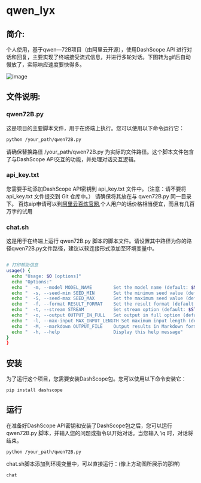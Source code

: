 

# qwen_lyx

## 简介:
个人使用，基于qwen—72B项目（由阿里云开源），使用DashScope API 进行对话和回复，主要实现了终端接受流式信息，并进行多轮对话。下图转为gif后自动慢放了，实际响应速度要快得多。

![image](https://github.com/lyx516/qwen_lyx/blob/main/assets/1.gif)

## 文件说明:

### qwen72B.py

这是项目的主要脚本文件，用于在终端上执行。您可以使用以下命令运行它：

```bash
python /your_path/qwen72B.py
```

请确保替换路径 /your_path/qwen72B.py 为实际的文件路径。这个脚本文件包含了与DashScope API交互的功能，并处理对话交互逻辑。
### api_key.txt
您需要手动添加DashScope API密钥到 api_key.txt 文件中。（注意：请不要将 api_key.txt 文件提交到 Git 仓库中。）
请确保将其放在与 qwen72B.py 同一目录下。
百炼aip申请可以到[阿里云百炼官网](https://bailian.console.aliyun.com/),个人用户的话价格相当便宜，而且有几百万字的试用

### chat.sh


这是用于在终端上运行 qwen72B.py 脚本的脚本文件。请设置其中路径为你的路径qwen72B.py文件路径，建议以软连接形式添加至环境变量中。
```bash

# 打印帮助信息
usage() {
  echo "Usage: $0 [options]"
  echo "Options:"
  echo "  -m, --model MODEL_NAME        Set the model name (default: $MODEL_NAME)"
  echo "  -s, --seed-min SEED_MIN       Set the minimum seed value (default: $SEED_MIN)"
  echo "  -S, --seed-max SEED_MAX       Set the maximum seed value (default: $SEED_MAX)"
  echo "  -f, --format RESULT_FORMAT    Set the result format (default: $RESULT_FORMAT)"
  echo "  -t, --stream STREAM           Set stream option (default: $STREAM)"
  echo "  -o, --output OUTPUT_IN_FULL   Set output in full option (default: $OUTPUT_IN_FULL)"
  echo "  -l, --max-input MAX_INPUT_LENGTH Set maximum input length (default: $MAX_INPUT_LENGTH)"
  echo "  -M, --markdown OUTPUT_FILE    Output results in Markdown format to specified file"
  echo "  -h, --help                    Display this help message"
}
}
```

## 安装
为了运行这个项目，您需要安装DashScope包。您可以使用以下命令安装它：
```
pip install dashscope
```
## 运行
在准备好DashScope API密钥和安装了DashScope包之后，您可以运行 qwen72B.py 脚本，并输入您的问题或指令以开始对话。当您输入 \q 时，对话将结束。
```
python /your_path/qwen72B.py
```
chat.sh脚本添加到环境变量中，可以直接运行：(像上方动图所展示的那样)
```bash
chat
```

